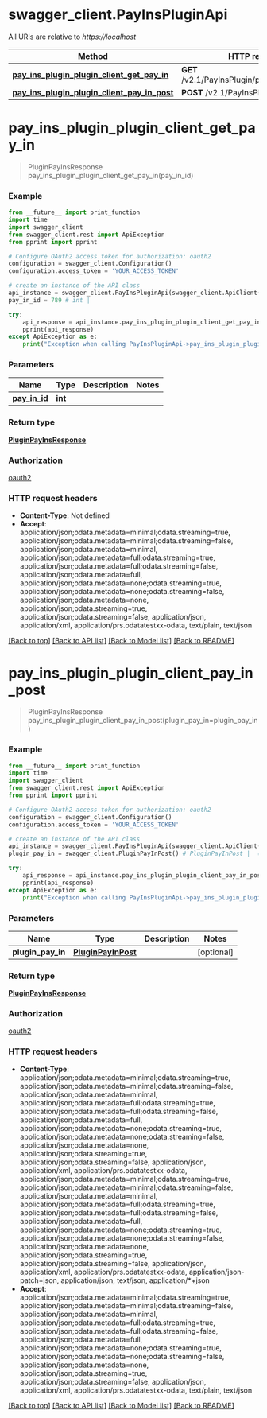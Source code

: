 # swagger_client.PayInsPluginApi

All URIs are relative to *https://localhost*

Method | HTTP request | Description
------------- | ------------- | -------------
[**pay_ins_plugin_plugin_client_get_pay_in**](PayInsPluginApi.md#pay_ins_plugin_plugin_client_get_pay_in) | **GET** /v2.1/PayInsPlugin/payments/{PayInId} | 
[**pay_ins_plugin_plugin_client_pay_in_post**](PayInsPluginApi.md#pay_ins_plugin_plugin_client_pay_in_post) | **POST** /v2.1/PayInsPlugin/payments | 


# **pay_ins_plugin_plugin_client_get_pay_in**
> PluginPayInsResponse pay_ins_plugin_plugin_client_get_pay_in(pay_in_id)



### Example
```python
from __future__ import print_function
import time
import swagger_client
from swagger_client.rest import ApiException
from pprint import pprint

# Configure OAuth2 access token for authorization: oauth2
configuration = swagger_client.Configuration()
configuration.access_token = 'YOUR_ACCESS_TOKEN'

# create an instance of the API class
api_instance = swagger_client.PayInsPluginApi(swagger_client.ApiClient(configuration))
pay_in_id = 789 # int | 

try:
    api_response = api_instance.pay_ins_plugin_plugin_client_get_pay_in(pay_in_id)
    pprint(api_response)
except ApiException as e:
    print("Exception when calling PayInsPluginApi->pay_ins_plugin_plugin_client_get_pay_in: %s\n" % e)
```

### Parameters

Name | Type | Description  | Notes
------------- | ------------- | ------------- | -------------
 **pay_in_id** | **int**|  | 

### Return type

[**PluginPayInsResponse**](PluginPayInsResponse.md)

### Authorization

[oauth2](../README.md#oauth2)

### HTTP request headers

 - **Content-Type**: Not defined
 - **Accept**: application/json;odata.metadata=minimal;odata.streaming=true, application/json;odata.metadata=minimal;odata.streaming=false, application/json;odata.metadata=minimal, application/json;odata.metadata=full;odata.streaming=true, application/json;odata.metadata=full;odata.streaming=false, application/json;odata.metadata=full, application/json;odata.metadata=none;odata.streaming=true, application/json;odata.metadata=none;odata.streaming=false, application/json;odata.metadata=none, application/json;odata.streaming=true, application/json;odata.streaming=false, application/json, application/xml, application/prs.odatatestxx-odata, text/plain, text/json

[[Back to top]](#) [[Back to API list]](../README.md#documentation-for-api-endpoints) [[Back to Model list]](../README.md#documentation-for-models) [[Back to README]](../README.md)

# **pay_ins_plugin_plugin_client_pay_in_post**
> PluginPayInsResponse pay_ins_plugin_plugin_client_pay_in_post(plugin_pay_in=plugin_pay_in)



### Example
```python
from __future__ import print_function
import time
import swagger_client
from swagger_client.rest import ApiException
from pprint import pprint

# Configure OAuth2 access token for authorization: oauth2
configuration = swagger_client.Configuration()
configuration.access_token = 'YOUR_ACCESS_TOKEN'

# create an instance of the API class
api_instance = swagger_client.PayInsPluginApi(swagger_client.ApiClient(configuration))
plugin_pay_in = swagger_client.PluginPayInPost() # PluginPayInPost |  (optional)

try:
    api_response = api_instance.pay_ins_plugin_plugin_client_pay_in_post(plugin_pay_in=plugin_pay_in)
    pprint(api_response)
except ApiException as e:
    print("Exception when calling PayInsPluginApi->pay_ins_plugin_plugin_client_pay_in_post: %s\n" % e)
```

### Parameters

Name | Type | Description  | Notes
------------- | ------------- | ------------- | -------------
 **plugin_pay_in** | [**PluginPayInPost**](PluginPayInPost.md)|  | [optional] 

### Return type

[**PluginPayInsResponse**](PluginPayInsResponse.md)

### Authorization

[oauth2](../README.md#oauth2)

### HTTP request headers

 - **Content-Type**: application/json;odata.metadata=minimal;odata.streaming=true, application/json;odata.metadata=minimal;odata.streaming=false, application/json;odata.metadata=minimal, application/json;odata.metadata=full;odata.streaming=true, application/json;odata.metadata=full;odata.streaming=false, application/json;odata.metadata=full, application/json;odata.metadata=none;odata.streaming=true, application/json;odata.metadata=none;odata.streaming=false, application/json;odata.metadata=none, application/json;odata.streaming=true, application/json;odata.streaming=false, application/json, application/xml, application/prs.odatatestxx-odata, application/json;odata.metadata=minimal;odata.streaming=true, application/json;odata.metadata=minimal;odata.streaming=false, application/json;odata.metadata=minimal, application/json;odata.metadata=full;odata.streaming=true, application/json;odata.metadata=full;odata.streaming=false, application/json;odata.metadata=full, application/json;odata.metadata=none;odata.streaming=true, application/json;odata.metadata=none;odata.streaming=false, application/json;odata.metadata=none, application/json;odata.streaming=true, application/json;odata.streaming=false, application/json, application/xml, application/prs.odatatestxx-odata, application/json-patch+json, application/json, text/json, application/*+json
 - **Accept**: application/json;odata.metadata=minimal;odata.streaming=true, application/json;odata.metadata=minimal;odata.streaming=false, application/json;odata.metadata=minimal, application/json;odata.metadata=full;odata.streaming=true, application/json;odata.metadata=full;odata.streaming=false, application/json;odata.metadata=full, application/json;odata.metadata=none;odata.streaming=true, application/json;odata.metadata=none;odata.streaming=false, application/json;odata.metadata=none, application/json;odata.streaming=true, application/json;odata.streaming=false, application/json, application/xml, application/prs.odatatestxx-odata, text/plain, text/json

[[Back to top]](#) [[Back to API list]](../README.md#documentation-for-api-endpoints) [[Back to Model list]](../README.md#documentation-for-models) [[Back to README]](../README.md)

